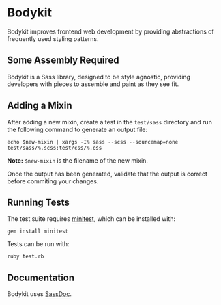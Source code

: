 # Bodykit

Bodykit improves frontend web development by providing abstractions of frequently used styling patterns.

## Some Assembly Required
Bodykit is a Sass library, designed to be style agnostic, providing developers with pieces to assemble and paint as they see fit.

## Adding a Mixin

After adding a new mixin, create a test in the `test/sass` directory and run the following command to generate an output file:

    echo $new-mixin | xargs -I% sass --scss --sourcemap=none test/sass/%.scss:test/css/%.css

**Note:** `$new-mixin` is the filename of the new mixin.

Once the output has been generated, validate that the output is correct before commiting your changes.

## Running Tests

The test suite requires [minitest](https://github.com/seattlerb/minitest), which can be installed with:

    gem install minitest

Tests can be run with:

    ruby test.rb

## Documentation

Bodykit uses [SassDoc](https://github.com/SassDoc/).
